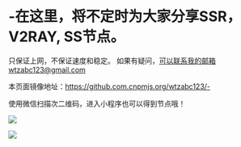 # -在这里，将不定时为大家分享SSR，V2RAY, SS节点。
只保证上网，不保证速度和稳定。
如果有疑问，可以联系我的邮箱wtzabc123@gmail.com

本页面镜像地址：https://github.com.cnpmjs.org/wtzabc123/-

使用微信扫描次二维码，进入小程序也可以得到节点哦！

![](https://github.com/wtzabc123/-/blob/master/screenshots/4.png)

![](https://github.com/wtzabc123/-/blob/master/screenshots/2.png)

